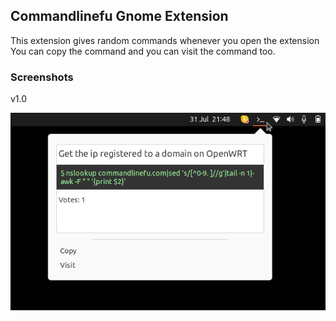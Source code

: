 Commandlinefu Gnome Extension
---

This extension gives random commands whenever you open the extension
You can copy the command and you can visit the command too.


### Screenshots

v1.0

![Desktop Command Feed](screenshots/screenshot-v1.0.png?raw=true)
